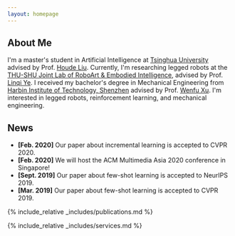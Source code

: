 ```yaml
---
layout: homepage
---
```


## About Me

I'm a master's student in Artificial Intelligence at [Tsinghua University](https://www.sigs.tsinghua.edu.cn/sjyxxyjy/list.htm) advised by Prof. [Houde Liu](https://www.sigs.tsinghua.edu.cn/lhd/main.htm). Currently, I'm researching legged robots at the [THU-SHU Joint Lab of RoboArt & Embodied Intelligence](https://linqi-ye.github.io/), advised by Prof. [Linqi Ye](https://ai.shu.edu.cn/info/1074/1445.htm). I received my bachelor's degree in Mechanical Engineering from [Harbin Institute of Technology, Shenzhen](http://smea.hitsz.edu.cn/) advised by Prof. [Wenfu Xu](https://faculty.hitsz.edu.cn/xuwenfu). I'm interested in legged robots, reinforcement learning, and mechanical engineering.

<!-- ## Research Interests

- **Computer Vision:** image recognition, image generation, video captioning
- **Machine Learning:** meta-learning, incremental learning, transfer learning -->

## News

- **[Feb. 2020]** Our paper about incremental learning is accepted to CVPR 2020.
- **[Feb. 2020]** We will host the ACM Multimedia Asia 2020 conference in Singapore!
- **[Sept. 2019]** Our paper about few-shot learning is accepted to NeurIPS 2019.
- **[Mar. 2019]** Our paper about few-shot learning is accepted to CVPR 2019.

{% include_relative _includes/publications.md %}

{% include_relative _includes/services.md %}
